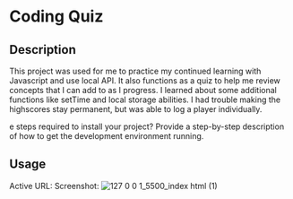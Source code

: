 # Coding Quiz

## Description

This project was used for me to practice my continued learning with Javascript and use local API. It also functions as a quiz to help me review concepts that I can add to as I progress. I learned about some additional functions like setTime and local storage abilities. I had trouble making the highscores stay permanent, but was able to log a player individually.  

e steps required to install your project? Provide a step-by-step description of how to get the development environment running.

## Usage
Active URL:
Screenshot: ![127 0 0 1_5500_index html (1)](https://user-images.githubusercontent.com/111533301/195179273-b29e158c-b5fb-492e-a514-502c3b6ee302.png)

